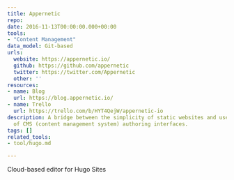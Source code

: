 ```yaml
---
title: Appernetic
repo: 
date: 2016-11-13T00:00:00.000+00:00
tools:
- "Content Management"
data_model: Git-based
urls:
  website: https://appernetic.io/
  github: https://github.com/appernetic
  twitter: https://twitter.com/Appernetic
  other: ''
resources:
- name: Blog
  url: https://blog.appernetic.io/
- name: Trello
  url: https://trello.com/b/HYT4QejW/appernetic-io
description: A bridge between the simplicity of static websites and user-friendliness
  of CMS (content management system) authoring interfaces.
tags: []
related_tools:
- tool/hugo.md

---
```

Cloud-based editor for Hugo Sites
